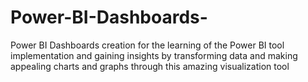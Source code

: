 # Power-BI-Dashboards-
Power BI Dashboards creation for the learning of the Power BI tool implementation and gaining insights by transforming data and making appealing charts and graphs through this amazing visualization tool 
